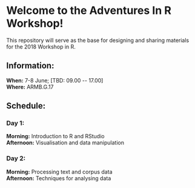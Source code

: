 # Welcome to the Adventures In R Workshop!

This repository will serve as the base for designing and sharing materials for the 2018 Workshop in R.

## Information:

**When:** 7-8 June; [TBD: 09.00 -- 17.00]  
**Where:** ARMB.G.17

## Schedule:

### Day 1:

**Morning:** Introduction to R and RStudio  
**Afternoon:** Visualisation and data manipulation

### Day 2:

**Morning:** Processing text and corpus data  
**Afternoon:** Techniques for analysing data